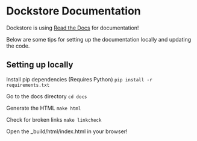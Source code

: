 # Dockstore Documentation

Dockstore is using [Read the Docs](https://readthedocs.org/) for documentation!

Below are some tips for setting up the documentation locally and updating the code.

## Setting up locally

Install pip dependencies (Requires Python)
`pip install -r requirements.txt`

Go to the docs directory
`cd docs`

Generate the HTML
`make html`

Check for broken links
`make linkcheck`

Open the _build/html/index.html in your browser!
